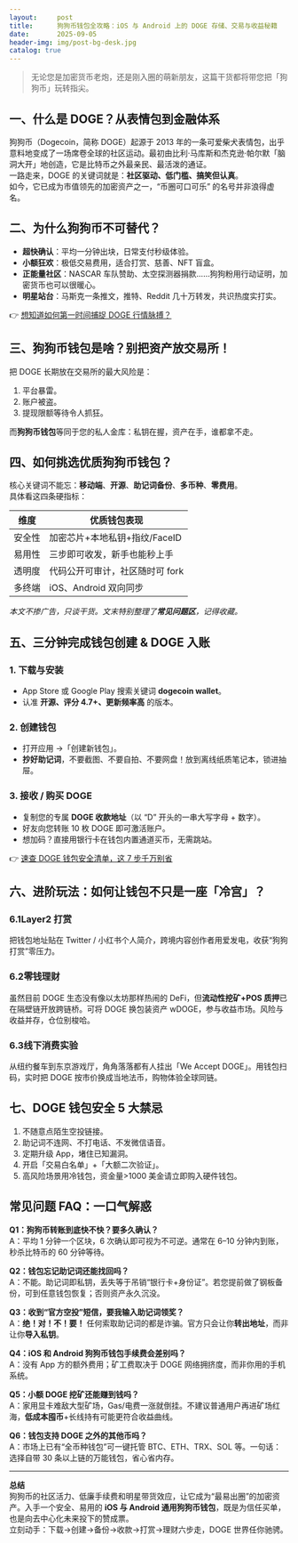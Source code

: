 ```yaml
---
layout:     post
title:      狗狗币钱包全攻略：iOS 与 Android 上的 DOGE 存储、交易与收益秘籍
date:       2025-09-05
header-img: img/post-bg-desk.jpg
catalog: true
---
```


> 无论您是加密货币老炮，还是刚入圈的萌新朋友，这篇干货都将带您把「狗狗币」玩转指尖。

## 一、什么是 DOGE？从表情包到金融体系

狗狗币（Dogecoin，简称 DOGE）起源于 2013 年的一条可爱柴犬表情包，出乎意料地变成了一场席卷全球的社区运动。最初由比利·马库斯和杰克逊·帕尔默「脑洞大开」地创造，它是比特币之外最亲民、最活泼的通证。  
一路走来，DOGE 的关键词就是：**社区驱动、低门槛、搞笑但认真**。  
如今，它已成为市值领先的加密资产之一，“币圈可口可乐” 的名号并非浪得虚名。

## 二、为什么狗狗币不可替代？

- **超快确认**：平均一分钟出块，日常支付秒级体验。  
- **小额狂欢**：极低交易费用，适合打赏、慈善、NFT 盲盒。  
- **正能量社区**：NASCAR 车队赞助、太空探测器捐款……狗狗粉用行动证明，加密货币也可以很暖心。  
- **明星站台**：马斯克一条推文，推特、Reddit 几十万转发，共识热度实打实。

👉 [想知道如何第一时间捕捉 DOGE 行情脉搏？](https://okxdog.com/)

## 三、狗狗币钱包是啥？别把资产放交易所！

把 DOGE 长期放在交易所的最大风险是：  
1. 平台暴雷。  
2. 账户被盗。  
3. 提现限额等待令人抓狂。  

而**狗狗币钱包**等同于您的私人金库：私钥在握，资产在手，谁都拿不走。

## 四、如何挑选优质狗狗币钱包？

核心关键词不能忘：**移动端**、**开源**、**助记词备份**、**多币种**、**零费用**。  
具体看这四条硬指标：

| 维度 | 优质钱包表现 |
|------|--------------|
| 安全性 | 加密芯片+本地私钥+指纹/FaceID |
| 易用性 | 三步即可收发，新手也能秒上手 |
| 透明度 | 代码公开可审计，社区随时可 fork |
| 多终端 | iOS、Android 双向同步 |

*本文不掺广告，只谈干货。文末特别整理了**常见问题区**，记得收藏。*

## 五、三分钟完成钱包创建 & DOGE 入账

### 1. 下载与安装  
- App Store 或 Google Play 搜索关键词 **dogecoin wallet**。  
- 认准 **开源、评分 4.7+、更新频率高** 的版本。

### 2. 创建钱包  
- 打开应用 →「创建新钱包」。  
- **抄好助记词**，不要截图、不要自拍、不要网盘！放到离线纸质笔记本，锁进抽屉。

### 3. 接收 / 购买 DOGE  
- 复制您的专属 **DOGE 收款地址**（以 “D” 开头的一串大写字母 + 数字）。  
- 好友向您转账 10 枚 DOGE 即可激活账户。  
- 想加码？直接用银行卡在钱包内置通道买币，无需跳站。

👉 [速查 DOGE 钱包安全清单，这 7 步千万别省](https://okxdog.com/)

## 六、进阶玩法：如何让钱包不只是一座「冷宫」？

### 6.1Layer2 打赏  
把钱包地址贴在 Twitter / 小红书个人简介，跨境内容创作者用爱发电，收获“狗狗打赏”零压力。

### 6.2零钱理财  
虽然目前 DOGE 生态没有像以太坊那样热闹的 DeFi，但**流动性挖矿+POS 质押**已在隔壁链开放跨链桥。可将 DOGE 换包装资产 wDOGE，参与收益市场。风险与收益并存，仓位别梭哈。

### 6.3线下消费实验  
从纽约餐车到东京游戏厅，角角落落都有人挂出「We Accept DOGE」。用钱包扫码，实时把 DOGE 按市价换成当地法币，购物体验全球同链。

## 七、DOGE 钱包安全 5 大禁忌

1. 不随意点陌生空投链接。  
2. 助记词不连网、不打电话、不发微信语音。  
3. 定期升级 App，堵住已知漏洞。  
4. 开启「交易白名单」+「大额二次验证」。  
5. 高风险场景用冷钱包，资金量>1000 美金请立即购入硬件钱包。

## 常见问题 FAQ：一口气解惑

**Q1：狗狗币转账到底快不快？要多久确认？**  
A：平均 1 分钟一个区块，6 次确认即可视为不可逆。通常在 6–10 分钟内到账，秒杀比特币的 60 分钟等待。

**Q2：钱包忘记助记词还能找回吗？**  
A：不能。助记词即私钥，丢失等于吊销“银行卡+身份证”。若您提前做了钢板备份，可到任意钱包恢复；否则资产永久沉没。

**Q3：收到“官方空投”短信，要我输入助记词领奖？**  
A：**绝！对！不！要！** 任何索取助记词的都是诈骗。官方只会让你**转出地址**，而非让你**导入私钥**。

**Q4：iOS 和 Android 狗狗币钱包手续费会差别吗？**  
A：没有 App 方的额外费用；矿工费取决于 DOGE 网络拥挤度，而非你用的手机系统。

**Q5：小额 DOGE 挖矿还能赚到钱吗？**  
A：家用显卡难敌大型矿场，Gas/电费一涨就倒挂。不建议普通用户再进矿场红海，**低成本囤币**+长线持有可能更符合收益曲线。

**Q6：钱包支持 DOGE 之外的其他币吗？**  
A：市场上已有“全币种钱包”可一键托管 BTC、ETH、TRX、SOL 等。一句话：选择自带 30 条以上链的万能钱包，省心省内存。

---

**总结**  
狗狗币的社区活力、低廉手续费和明星带货效应，让它成为“最易出圈”的加密资产。入手一个安全、易用的 **iOS 与 Android 通用狗狗币钱包**，既是为信任买单，也是向去中心化未来投下的赞成票。  
立刻动手：下载→创建→备份→收款→打赏→理财六步走，DOGE 世界任你驰骋。